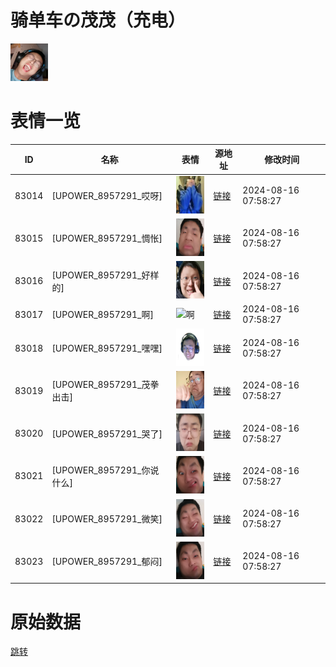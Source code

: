 # 骑单车の茂茂（充电）

<img src="./cover.jpg" height="60" alt="cover" />

# 表情一览

|ID|名称|表情|源地址|修改时间|
|----|----|----|----|----|
|83014|[UPOWER_8957291_哎呀]|<img src="./pic/083014_%5BUPOWER_8957291_哎呀%5D.jpg" height="60" alt="哎呀"/>|[链接](https://i0.hdslb.com/bfs/garb/d23f3371f029d4a5fdbb9ad44eac236b476cd55b.jpg)|2024-08-16 07:58:27|
|83015|[UPOWER_8957291_惆怅]|<img src="./pic/083015_%5BUPOWER_8957291_惆怅%5D.jpg" height="60" alt="惆怅"/>|[链接](https://i0.hdslb.com/bfs/garb/eaab178a3081dc493ec371203feaabc332e61559.jpg)|2024-08-16 07:58:27|
|83016|[UPOWER_8957291_好样的]|<img src="./pic/083016_%5BUPOWER_8957291_好样的%5D.jpg" height="60" alt="好样的"/>|[链接](https://i0.hdslb.com/bfs/garb/6a45809dd9e26cadf2661489ebe7d2f5adc33dbd.jpg)|2024-08-16 07:58:27|
|83017|[UPOWER_8957291_啊]|<img src="./pic/083017_%5BUPOWER_8957291_啊%5D.jpg" height="60" alt="啊"/>|[链接](https://i0.hdslb.com/bfs/garb/01c3ca71add646a3305923d10ce5bd1821ac9998.jpg)|2024-08-16 07:58:27|
|83018|[UPOWER_8957291_嘿嘿]|<img src="./pic/083018_%5BUPOWER_8957291_嘿嘿%5D.png" height="60" alt="嘿嘿"/>|[链接](https://i0.hdslb.com/bfs/garb/2a3a89a8b0f6d0deffb70fd99ae61934262a55f2.png)|2024-08-16 07:58:27|
|83019|[UPOWER_8957291_茂拳出击]|<img src="./pic/083019_%5BUPOWER_8957291_茂拳出击%5D.png" height="60" alt="茂拳出击"/>|[链接](https://i0.hdslb.com/bfs/garb/59552b20bcc7e0dd4050302bf89a3b4b85c5995c.png)|2024-08-16 07:58:27|
|83020|[UPOWER_8957291_哭了]|<img src="./pic/083020_%5BUPOWER_8957291_哭了%5D.png" height="60" alt="哭了"/>|[链接](https://i0.hdslb.com/bfs/garb/da785ad673b0702f972b5f29c7a1642150bd47eb.png)|2024-08-16 07:58:27|
|83021|[UPOWER_8957291_你说什么]|<img src="./pic/083021_%5BUPOWER_8957291_你说什么%5D.png" height="60" alt="你说什么"/>|[链接](https://i0.hdslb.com/bfs/garb/0dff48530c2d0620c2e9038781e2d32b997ce06f.png)|2024-08-16 07:58:27|
|83022|[UPOWER_8957291_微笑]|<img src="./pic/083022_%5BUPOWER_8957291_微笑%5D.png" height="60" alt="微笑"/>|[链接](https://i0.hdslb.com/bfs/garb/5588c70a4678007cf078170d36855ec9390687c2.png)|2024-08-16 07:58:27|
|83023|[UPOWER_8957291_郁闷]|<img src="./pic/083023_%5BUPOWER_8957291_郁闷%5D.png" height="60" alt="郁闷"/>|[链接](https://i0.hdslb.com/bfs/garb/2300419bb4d08b976406cda78fd6075f875013fd.png)|2024-08-16 07:58:27|

# 原始数据

[跳转](./raw.json)

